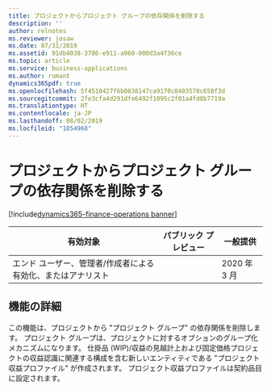 ```yaml
---
title: プロジェクトからプロジェクト グループの依存関係を削除する
description: ''
author: relnotes
ms.reviewer: josaw
ms.date: 07/31/2019
ms.assetid: 91db4038-3786-e911-a960-000d3a4f36ce
ms.topic: article
ms.service: business-applications
ms.author: rumant
dynamics365pdf: true
ms.openlocfilehash: 5f4510427f6b0838147ca9170c8403578c658f3d
ms.sourcegitcommit: 2fe3cfa4d291dfe6492f1095c2f01a4fd8b7719a
ms.translationtype: HT
ms.contentlocale: ja-JP
ms.lasthandoff: 08/02/2019
ms.locfileid: "1854968"
---
```

# <a name="remove-project-group-dependency-from-project"></a>プロジェクトからプロジェクト グループの依存関係を削除する
[!include[dynamics365-finance-operations banner](../includes/dynamics365-finance-operations.md)]

| 有効対象    |  パブリック プレビュー | 一般提供 | 
| ---------- | ---------- |---------- |
|エンド ユーザー、管理者/作成者による有効化、またはアナリスト|| 2020 年 3 月|






## <a name="feature-details"></a>機能の詳細
<!--feature detail start -->
この機能は、プロジェクトから "プロジェクト グループ" の依存関係を削除します。 プロジェクト グループは、プロジェクトに対するオプションのグループ化メカニズムになります。 仕掛品 (WIP)/収益の見越計上および固定価格プロジェクトの収益認識に関連する構成を含む新しいエンティティである "プロジェクト収益プロファイル" が作成されます。 プロジェクト収益プロファイルは契約品目に設定されます。
<!--feature detail end -->











